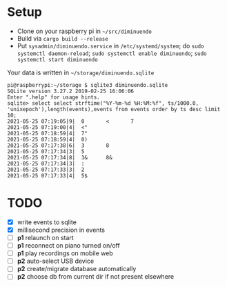# Setup

- Clone on your raspberry pi in `~/src/diminuendo`
- Build via `cargo build --release`
- Put `sysadmin/diminuendo.service` in `/etc/systemd/system`; do `sudo systemctl daemon-reload`; `sudo systemctl enable diminuendo`; `sudo systemctl start diminuendo`

Your data is written in `~/storage/diminuendo.sqlite`

```
pi@raspberrypi:~/storage $ sqlite3 diminuendo.sqlite
SQLite version 3.27.2 2019-02-25 16:06:06
Enter ".help" for usage hints.
sqlite> select select strftime("%Y-%m-%d %H:%M:%f", ts/1000.0, 'unixepoch'),length(events),events from events order by ts desc limit 10;
2021-05-25 07:19:05|9|  0       <       7
2021-05-25 07:19:00|4|  <"
2021-05-25 07:18:59|4|  7"
2021-05-25 07:18:59|4|  0)
2021-05-25 07:17:38|6|  3       8
2021-05-25 07:17:34|3|  5
2021-05-25 07:17:34|8|  3&      8&
2021-05-25 07:17:34|3|  :
2021-05-25 07:17:33|3|  2
2021-05-25 07:17:33|4|  5$
```

# TODO

- [x] write events to sqlite
- [x] millisecond precision in events
- [ ] **p1** relaunch on start
- [ ] **p1** reconnect on piano turned on/off
- [ ] **p1** play recordings on mobile web
- [ ] **p2** auto-select USB device
- [ ] **p2** create/migrate database automatically
- [ ] **p2** choose db from current dir if not present elsewhere

